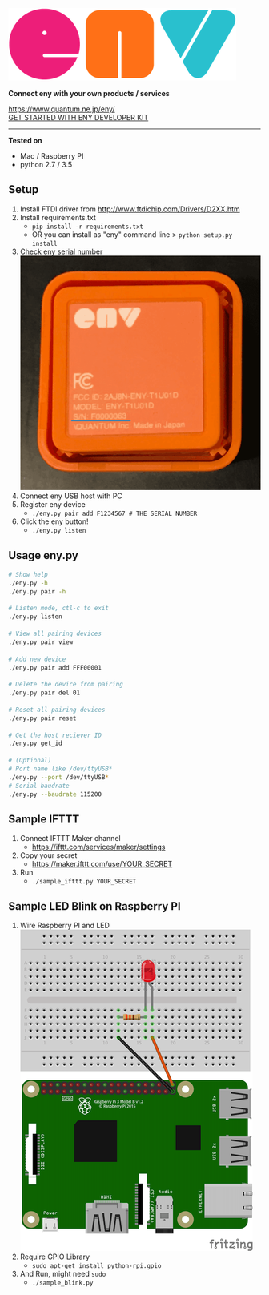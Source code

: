 ![](img/eny_logo.png)

__Connect eny with your own products / services__  

https://www.quantum.ne.jp/eny/  
[GET STARTED WITH ENY DEVELOPER KIT](https://www.quantum.ne.jp/eny/developer-kit/)

---

__Tested on__  
- Mac / Raspberry PI  
- python 2.7 / 3.5

## Setup

1. Install FTDI driver from http://www.ftdichip.com/Drivers/D2XX.htm
1. Install requirements.txt
	- ```pip install -r requirements.txt```
	- OR you can install as "eny" command line > ```python setup.py install```
1. Check eny serial number  
	![](img/eny.png)
1. Connect eny USB host with PC
1. Register eny device
	- ```./eny.py pair add F1234567 # THE SERIAL NUMBER```
1. Click the eny button!
	- ```./eny.py listen```

## Usage eny.py

```bash
# Show help
./eny.py -h
./eny.py pair -h

# Listen mode, ctl-c to exit
./eny.py listen

# View all pairing devices
./eny.py pair view

# Add new device
./eny.py pair add FFF00001

# Delete the device from pairing
./eny.py pair del 01

# Reset all pairing devices
./eny.py pair reset

# Get the host reciever ID
./eny.py get_id

# (Optional)
# Port name like /dev/ttyUSB*
./eny.py --port /dev/ttyUSB*
# Serial baudrate
./eny.py --baudrate 115200
```


## Sample IFTTT

1. Connect IFTTT Maker channel
	- https://ifttt.com/services/maker/settings
1. Copy your secret
	- https://maker.ifttt.com/use/YOUR_SECRET
1. Run
	- ```./sample_ifttt.py YOUR_SECRET```


## Sample LED Blink on Raspberry PI


1. Wire Raspberry PI and LED  
	![](img/blink.png)
1. Require GPIO Library
	- ```sudo apt-get install python-rpi.gpio```
1. And Run, might need `sudo`
	- ```./sample_blink.py```
